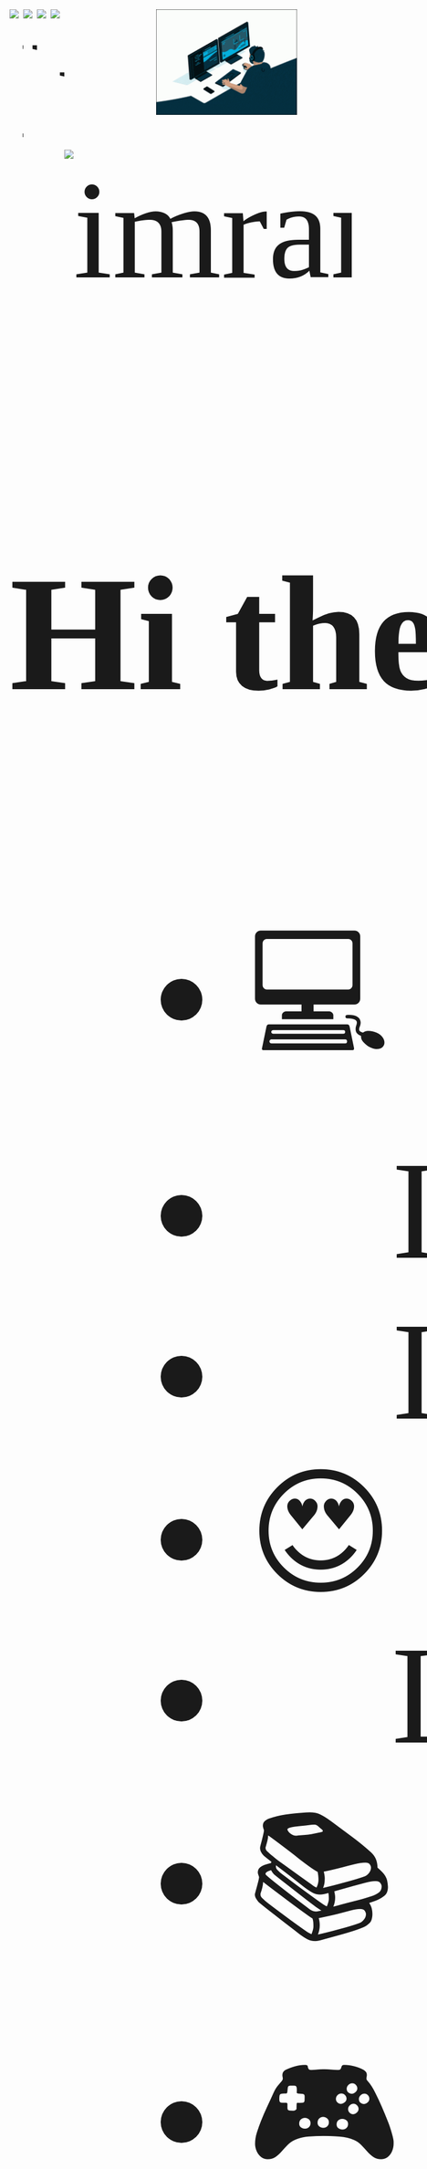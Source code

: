 
<img align="right" width="49%" alt="GIF" src="CodingBlack.gif" />
<span style="font-family:'Consolas';font-size:65mm;white-space: nowrap;">
<a href="https://www.linkedin.com/in/shah-md-imran-hossain-785b5a117/"><img align="left" alt="LinkedIn" width="24px" src="https://cdn-icons-png.flaticon.com/512/2111/2111499.png"></a>
<a href="https://imran4424.github.io/"><img align="left" alt="Website" width="24px" src="https://img.icons8.com/color/48/000000/internet--v2.png"></a>
<a href="https://stackoverflow.com/users/6028039/shah-md-imran-hossain"><img align="left" alt="Stackoverflow" width="24px" src="https://upload.wikimedia.org/wikipedia/commons/e/ef/Stack_Overflow_icon.svg"></a>
<a href="https://shahcodersden.com/" target="_blank" rel="noopener noreferrer"><img align="left" alt="wordpress" width="24px" src="https://cdn-icons-png.flaticon.com/512/174/174881.png"></a>
<p> <img src="https://komarev.com/ghpvc/?username=imran4424&label=Profile%20views&color=0e75b6&style=flat" alt="imran"> </p>

  ### Hi there 👋, I am Shah Md. Imran Hossain
  
 <div align='left' id="user-content-toc">
 <ul>
    <li>💻 I’m currently working as Software Engineer(iOS)</li>
    <li>🌱 I’m currently learning about Software Architecture</li>
    <li>👯 I’m looking to collaborate on opensource iOS application</li>
    <li>😍 I'm also interested about software engineering research</li>
    <li>🔭 Looking for funded PhD program on Software Engineering</li>
    <li>📚 I'm also love to reading novels</li>
    <li>🎮 I'm also love to play games</li>
    <li>😘😍💻 Happy Coding 💻😍😘</li>
 </ul>
 </div>

<!--
![Imran's github stats](https://github-readme-stats.vercel.app/api?username=imran4424&count_private=true&show_icons=true&theme=gruvbox)
-->

<br>
<br>
<img src = "https://github-readme-stats.vercel.app/api?username=imran4424&show_icons=true&&count_private=true&locale=en&theme=onedark&layout=compact" align='left' width="47%"/>
<img src = 'https://github-readme-streak-stats.herokuapp.com/?user=imran4424&show_icons=true&count_private=true&locale=en&theme=onedark&layout=compact' align='right' width="47%"/>

<br>
<br>
  
<img src = "https://github-readme-stats.vercel.app/api/top-langs?username=imran4424&show_icons=true&count_private=true&locale=en&theme=onedark&layout=compact&langs_count=5&hide=shaderlab,ruby,html,css" align="left" width="47%"/>
  
<!--
**Imran4424/Imran4424** is a ✨ _special_ ✨ repository because its `README.md` (this file) appears on your GitHub profile.

Here are some ideas to get you started:

- 🔭 I’m currently working on ...
- 🌱 I’m currently learning ...
- 👯 I’m looking to collaborate on ...
- 🤔 I’m looking for help with ...
- 💬 Ask me about ...
- 📫 How to reach me: ...
- 😄 Pronouns: ...
- ⚡ Fun fact: ...
-->
